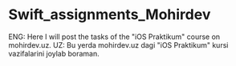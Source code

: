 # Swift_assignments_Mohirdev

ENG: Here I will post the tasks of the "iOS Praktikum" course on mohirdev.uz.
UZ: Bu yerda mohirdev.uz dagi "iOS Praktikum" kursi vazifalarini joylab boraman.
